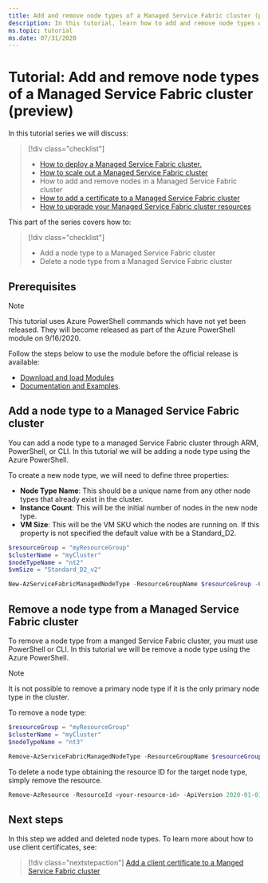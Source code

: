 ```yaml
---
title: Add and remove node types of a Managed Service Fabric cluster (preview)
description: In this tutorial, learn how to add and remove node types of a Managed Service Fabric cluster.
ms.topic: tutorial
ms.date: 07/31/2020
---
```


# Tutorial: Add and remove node types of a Managed Service Fabric cluster (preview)

In this tutorial series we will discuss:

> [!div class="checklist"]
> * [How to deploy a Managed Service Fabric cluster.](tutorial-managed-cluster-deploy.md) 
> * [How to scale out a Managed Service Fabric cluster](tutorial-managed-cluster-scale.md)
> * How to add and remove nodes in a Managed Service Fabric cluster
> * [How to add a certificate to a Managed Service Fabric cluster](tutorial-managed-cluster-certificate.md)
> * [How to upgrade your Managed Service Fabric cluster resources](tutorial-managed-cluster-upgrade.md)

This part of the series covers how to:

> [!div class="checklist"]
> * Add a node type to a Managed Service Fabric cluster
> * Delete a node type from a Managed Service Fabric cluster

## Prerequisites
> [!Note]
> This tutorial uses Azure PowerShell commands which have not yet been released. They will become released as part of the Azure PowerShell module on 9/16/2020.

Follow the steps below to use the module before the official release is available:
* [Download and load Modules](https://github.com/a-santamaria/ServiceFabricManagedClustersClients#download-and-load-modules)
* [Documentation and Examples](https://github.com/a-santamaria/ServiceFabricManagedClustersClients#documentation-and-examples). 


## Add a node type to a Managed Service Fabric cluster

You can add a node type to a managed Service Fabric cluster through ARM, PowerShell, or CLI. In this tutorial we will be adding a node type using the Azure PowerShell.

To create a new node type, we will need to define three properties:
* **Node Type Name**: This should be a unique name from any other node types that already exist in the cluster. 
* **Instance Count**: This will be the initial number of nodes in the new node type. 
* **VM Size**: This will be the VM SKU which the nodes are running on. If this property is not specified the default value with be a Standard_D2. 

```powershell
$resourceGroup = "myResourceGroup"
$clusterName = "myCluster"
$nodeTypeName = "nt2"
$vmSize = "Standard_D2_v2"

New-AzServiceFabricManagedNodeType -ResourceGroupName $resourceGroup -ClusterName $clusterName -Name $nodeTypeName -InstanceCount 3 -vmSize $vmSize
```

## Remove a node type from a Managed Service Fabric cluster

To remove a node type from a manged Service Fabric cluster, you must use PowerShell or CLI. In this tutorial we will be remove a node type using the Azure PowerShell. 

> [!Note]
> It is not possible to remove a primary node type if it is the only primary node type in the cluster.  

To remove a node type:

```powershell
$resourceGroup = "myResourceGroup"
$clusterName = "myCluster"
$nodeTypeName = "nt3"

Remove-AzServiceFabricManagedNodeType -ResourceGroupName $resourceGroup -ClusterName $clusterName  -Name $nodeTypeName
```

<!-- This command is only used if the customer does not have the PowerShell module installed.-->
To delete a node type obtaining the resource ID for the target node type, simply remove the resource.

```powershell
Remove-AzResource -ResourceId <your-resource-id> -ApiVersion 2020-01-01-preview
```

## Next steps

In this step we added and deleted node types. To learn more about how to use client certificates, see:

> [!div class="nextstepaction"]
> [Add a client certificate to a Manged Service Fabric cluster](./tutorial-managed-cluster-certificate.md)